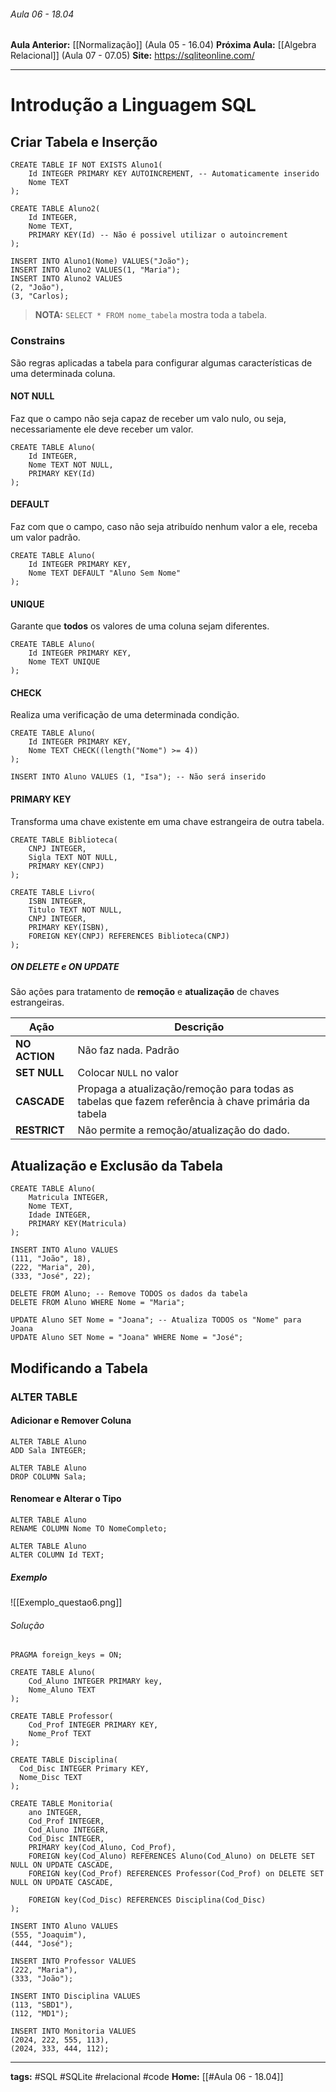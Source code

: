 ###### Aula 06 - 18.04
**Aula Anterior:** [[Normalização]] (Aula 05 - 16.04)
**Próxima Aula:** [[Algebra Relacional]] (Aula 07 - 07.05)
**Site:** https://sqliteonline.com/

---
# Introdução a Linguagem SQL
## Criar Tabela e Inserção

```sqlite
CREATE TABLE IF NOT EXISTS Aluno1(
	Id INTEGER PRIMARY KEY AUTOINCREMENT, -- Automaticamente inserido
	Nome TEXT
);

CREATE TABLE Aluno2(
	Id INTEGER,
	Nome TEXT,
	PRIMARY KEY(Id) -- Não é possivel utilizar o autoincrement
);

INSERT INTO Aluno1(Nome) VALUES("João");
INSERT INTO Aluno2 VALUES(1, "Maria");
INSERT INTO Aluno2 VALUES
(2, "João"),
(3, "Carlos);
```

> **NOTA:** `SELECT * FROM nome_tabela` mostra toda a tabela.

### Constrains
São regras aplicadas a tabela para configurar algumas características de uma determinada coluna.

#### NOT NULL
Faz que o campo não seja capaz de receber um valo nulo, ou seja, necessariamente ele deve receber um valor.

```sqlite
CREATE TABLE Aluno(
	Id INTEGER,
	Nome TEXT NOT NULL,
	PRIMARY KEY(Id)
);
```

#### DEFAULT
Faz com que o campo, caso não seja atribuído nenhum valor a ele, receba um valor padrão.

```sqlite
CREATE TABLE Aluno(
	Id INTEGER PRIMARY KEY,
	Nome TEXT DEFAULT "Aluno Sem Nome"
);
```

#### UNIQUE
Garante que **todos** os valores de uma coluna sejam diferentes.

```sqlite
CREATE TABLE Aluno(
	Id INTEGER PRIMARY KEY,
	Nome TEXT UNIQUE
);
```

#### CHECK
Realiza uma verificação de uma determinada condição.

```sqlite
CREATE TABLE Aluno(
	Id INTEGER PRIMARY KEY,
	Nome TEXT CHECK((length("Nome") >= 4))
);

INSERT INTO Aluno VALUES (1, "Isa"); -- Não será inserido
```

#### PRIMARY KEY
Transforma uma chave existente em uma chave estrangeira de outra tabela.

```sqlite
CREATE TABLE Biblioteca(
	CNPJ INTEGER,
	Sigla TEXT NOT NULL,
	PRIMARY KEY(CNPJ)
);

CREATE TABLE Livro(
	ISBN INTEGER,
	Titulo TEXT NOT NULL,
	CNPJ INTEGER,
	PRIMARY KEY(ISBN),
	FOREIGN KEY(CNPJ) REFERENCES Biblioteca(CNPJ)
);
```

##### ON DELETE e ON UPDATE
São ações para tratamento de **remoção** e **atualização** de chaves estrangeiras.

| Ação          | Descrição                                                                                           |
| ------------- | --------------------------------------------------------------------------------------------------- |
| **NO ACTION** | Não faz nada. Padrão                                                                                |
| **SET NULL**  | Colocar `NULL` no valor                                                                             |
| **CASCADE**   | Propaga a atualização/remoção para todas as tabelas que fazem referência à chave primária da tabela |
| **RESTRICT**  | Não permite a remoção/atualização do dado.                                                          |
## Atualização e Exclusão da Tabela

```sqlite
CREATE TABLE Aluno(
	Matricula INTEGER,
	Nome TEXT,
	Idade INTEGER,
	PRIMARY KEY(Matricula)
);

INSERT INTO Aluno VALUES
(111, "João", 18),
(222, "Maria", 20),
(333, "José", 22);

DELETE FROM Aluno; -- Remove TODOS os dados da tabela
DELETE FROM Aluno WHERE Nome = "Maria";

UPDATE Aluno SET Nome = "Joana"; -- Atualiza TODOS os "Nome" para Joana
UPDATE Aluno SET Nome = "Joana" WHERE Nome = "José";
```

## Modificando a Tabela
### ALTER TABLE
#### Adicionar e Remover Coluna

```sqlite
ALTER TABLE Aluno
ADD Sala INTEGER;

ALTER TABLE Aluno
DROP COLUMN Sala;
```
#### Renomear e Alterar o Tipo 

```sqlite
ALTER TABLE Aluno
RENAME COLUMN Nome TO NomeCompleto;

ALTER TABLE Aluno
ALTER COLUMN Id TEXT;
```

##### Exemplo
![[Exemplo_questao6.png]]

###### Solução
```sqlite
PRAGMA foreign_keys = ON;

CREATE TABLE Aluno(
	Cod_Aluno INTEGER PRIMARY key,
  	Nome_Aluno TEXT
);

CREATE TABLE Professor(
	Cod_Prof INTEGER PRIMARY KEY,
  	Nome_Prof TEXT
);

CREATE TABLE Disciplina(
  Cod_Disc INTEGER Primary KEY,
  Nome_Disc TEXT
);

CREATE TABLE Monitoria(
  	ano INTEGER,
  	Cod_Prof INTEGER,
  	Cod_Aluno INTEGER,
  	Cod_Disc INTEGER,
  	PRIMARY key(Cod_Aluno, Cod_Prof),
  	FOREIGN key(Cod_Aluno) REFERENCES Aluno(Cod_Aluno) on DELETE SET NULL ON UPDATE CASCADE,
  	FOREIGN key(Cod_Prof) REFERENCES Professor(Cod_Prof) on DELETE SET NULL ON UPDATE CASCADE,
  
  	FOREIGN key(Cod_Disc) REFERENCES Disciplina(Cod_Disc)	
);

INSERT INTO Aluno VALUES
(555, "Joaquim"),
(444, "José");

INSERT INTO Professor VALUES
(222, "Maria"),
(333, "João");

INSERT INTO Disciplina VALUES
(113, "SBD1"),
(112, "MD1");

INSERT INTO Monitoria VALUES
(2024, 222, 555, 113),
(2024, 333, 444, 112);
```

---
**tags:** #SQL #SQLite #relacional #code 
**Home:** [[#Aula 06 - 18.04]]